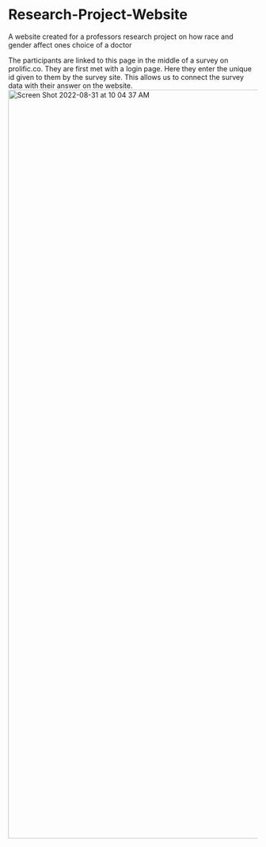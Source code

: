 # Research-Project-Website
A website created for a professors research project on how race and gender affect ones choice of a doctor

The participants are linked to this page in the middle of a survey on prolific.co.
They are first met with a login page.
Here they enter the unique id given to them by the survey site. This allows us to connect the survey data with their answer on the website.
<img width="1512" alt="Screen Shot 2022-08-31 at 10 04 37 AM" src="https://user-images.githubusercontent.com/112192138/187698050-f3532149-73c8-4694-a41e-e1b03cbdf192.png">
